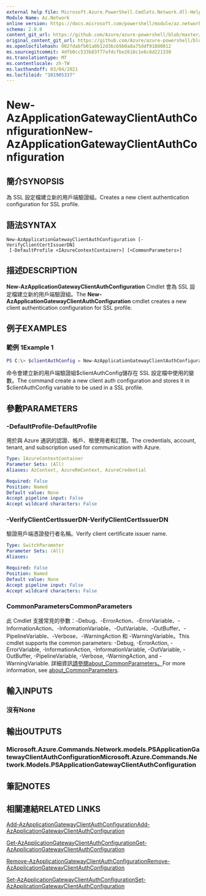 ```yaml
---
external help file: Microsoft.Azure.PowerShell.Cmdlets.Network.dll-Help.xml
Module Name: Az.Network
online version: https://docs.microsoft.com/powershell/module/az.network/new-azapplicationgatewayclientauthconfiguration
schema: 2.0.0
content_git_url: https://github.com/Azure/azure-powershell/blob/master/src/Network/Network/help/New-AzApplicationGatewayClientAuthConfiguration.md
original_content_git_url: https://github.com/Azure/azure-powershell/blob/master/src/Network/Network/help/New-AzApplicationGatewayClientAuthConfiguration.md
ms.openlocfilehash: 002fdabfb01a0b12d36c69b0a8a75ddf91880012
ms.sourcegitcommit: 4dfb0cc533b83f77afdcfbe2618c1e6c8d221330
ms.translationtype: MT
ms.contentlocale: zh-TW
ms.lasthandoff: 03/04/2021
ms.locfileid: "101905337"
---
```

# <span data-ttu-id="83d35-101">New-AzApplicationGatewayClientAuthConfiguration</span><span class="sxs-lookup"><span data-stu-id="83d35-101">New-AzApplicationGatewayClientAuthConfiguration</span></span>

## <span data-ttu-id="83d35-102">簡介</span><span class="sxs-lookup"><span data-stu-id="83d35-102">SYNOPSIS</span></span>
<span data-ttu-id="83d35-103">為 SSL 設定檔建立新的用戶端驗證組。</span><span class="sxs-lookup"><span data-stu-id="83d35-103">Creates a new client authentication configuration for SSL profile.</span></span>

## <span data-ttu-id="83d35-104">語法</span><span class="sxs-lookup"><span data-stu-id="83d35-104">SYNTAX</span></span>

```
New-AzApplicationGatewayClientAuthConfiguration [-VerifyClientCertIssuerDN]
 [-DefaultProfile <IAzureContextContainer>] [<CommonParameters>]
```

## <span data-ttu-id="83d35-105">描述</span><span class="sxs-lookup"><span data-stu-id="83d35-105">DESCRIPTION</span></span>
<span data-ttu-id="83d35-106">**New-AzApplicationGatewayClientAuthConfiguration** Cmdlet 會為 SSL 設定檔建立新的用戶端驗證組。</span><span class="sxs-lookup"><span data-stu-id="83d35-106">The **New-AzApplicationGatewayClientAuthConfiguration** cmdlet creates a new client authentication configuration for SSL profile.</span></span>

## <span data-ttu-id="83d35-107">例子</span><span class="sxs-lookup"><span data-stu-id="83d35-107">EXAMPLES</span></span>

### <span data-ttu-id="83d35-108">範例 1</span><span class="sxs-lookup"><span data-stu-id="83d35-108">Example 1</span></span>
```powershell
PS C:\> $clientAuthConfig = New-AzApplicationGatewayClientAuthConfiguration -VerifyClientCertIssuerDN
```

<span data-ttu-id="83d35-109">命令會建立新的用戶端驗證組$clientAuthConfig儲存在 SSL 設定檔中使用的變數。</span><span class="sxs-lookup"><span data-stu-id="83d35-109">The command create a new client auth configuration and stores it in $clientAuthConfig variable to be used in a SSL profile.</span></span> 

## <span data-ttu-id="83d35-110">參數</span><span class="sxs-lookup"><span data-stu-id="83d35-110">PARAMETERS</span></span>

### <span data-ttu-id="83d35-111">-DefaultProfile</span><span class="sxs-lookup"><span data-stu-id="83d35-111">-DefaultProfile</span></span>
<span data-ttu-id="83d35-112">用於與 Azure 通訊的認證、帳戶、租使用者和訂閱。</span><span class="sxs-lookup"><span data-stu-id="83d35-112">The credentials, account, tenant, and subscription used for communication with Azure.</span></span>

```yaml
Type: IAzureContextContainer
Parameter Sets: (All)
Aliases: AzContext, AzureRmContext, AzureCredential

Required: False
Position: Named
Default value: None
Accept pipeline input: False
Accept wildcard characters: False
```

### <span data-ttu-id="83d35-113">-VerifyClientCertIssuerDN</span><span class="sxs-lookup"><span data-stu-id="83d35-113">-VerifyClientCertIssuerDN</span></span>
<span data-ttu-id="83d35-114">驗證用戶端憑證發行者名稱。</span><span class="sxs-lookup"><span data-stu-id="83d35-114">Verify client certificate issuer name.</span></span>

```yaml
Type: SwitchParameter
Parameter Sets: (All)
Aliases:

Required: False
Position: Named
Default value: None
Accept pipeline input: False
Accept wildcard characters: False
```

### <span data-ttu-id="83d35-115">CommonParameters</span><span class="sxs-lookup"><span data-stu-id="83d35-115">CommonParameters</span></span>
<span data-ttu-id="83d35-116">此 Cmdlet 支援常見的參數：-Debug、-ErrorAction、-ErrorVariable、-InformationAction、-InformationVariable、-OutVariable、-OutBuffer、-PipelineVariable、-Verbose、-WarningAction 和 -WarningVariable。</span><span class="sxs-lookup"><span data-stu-id="83d35-116">This cmdlet supports the common parameters: -Debug, -ErrorAction, -ErrorVariable, -InformationAction, -InformationVariable, -OutVariable, -OutBuffer, -PipelineVariable, -Verbose, -WarningAction, and -WarningVariable.</span></span> <span data-ttu-id="83d35-117">詳細資訊[請參閱about_CommonParameters。](http://go.microsoft.com/fwlink/?LinkID=113216)</span><span class="sxs-lookup"><span data-stu-id="83d35-117">For more information, see [about_CommonParameters](http://go.microsoft.com/fwlink/?LinkID=113216).</span></span>

## <span data-ttu-id="83d35-118">輸入</span><span class="sxs-lookup"><span data-stu-id="83d35-118">INPUTS</span></span>

### <span data-ttu-id="83d35-119">沒有</span><span class="sxs-lookup"><span data-stu-id="83d35-119">None</span></span>

## <span data-ttu-id="83d35-120">輸出</span><span class="sxs-lookup"><span data-stu-id="83d35-120">OUTPUTS</span></span>

### <span data-ttu-id="83d35-121">Microsoft.Azure.Commands.Network.models.PSApplicationGatewayClientAuthConfiguration</span><span class="sxs-lookup"><span data-stu-id="83d35-121">Microsoft.Azure.Commands.Network.Models.PSApplicationGatewayClientAuthConfiguration</span></span>

## <span data-ttu-id="83d35-122">筆記</span><span class="sxs-lookup"><span data-stu-id="83d35-122">NOTES</span></span>

## <span data-ttu-id="83d35-123">相關連結</span><span class="sxs-lookup"><span data-stu-id="83d35-123">RELATED LINKS</span></span>

[<span data-ttu-id="83d35-124">Add-AzApplicationGatewayClientAuthConfiguration</span><span class="sxs-lookup"><span data-stu-id="83d35-124">Add-AzApplicationGatewayClientAuthConfiguration</span></span>](./Add-AzApplicationGatewayClientAuthConfiguration.md)

[<span data-ttu-id="83d35-125">Get-AzApplicationGatewayClientAuthConfiguration</span><span class="sxs-lookup"><span data-stu-id="83d35-125">Get-AzApplicationGatewayClientAuthConfiguration</span></span>](./Get-AzApplicationGatewayClientAuthConfiguration.md)

[<span data-ttu-id="83d35-126">Remove-AzApplicationGatewayClientAuthConfiguration</span><span class="sxs-lookup"><span data-stu-id="83d35-126">Remove-AzApplicationGatewayClientAuthConfiguration</span></span>](./Remove-AzApplicationGatewayClientAuthConfiguration.md)

[<span data-ttu-id="83d35-127">Set-AzApplicationGatewayClientAuthConfiguration</span><span class="sxs-lookup"><span data-stu-id="83d35-127">Set-AzApplicationGatewayClientAuthConfiguration</span></span>](./Set-AzApplicationGatewayClientAuthConfiguration.md)